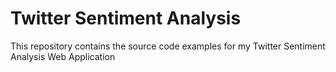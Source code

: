 Twitter Sentiment Analysis
===========================

This repository contains the  source code examples for my Twitter Sentiment Analysis Web Application
